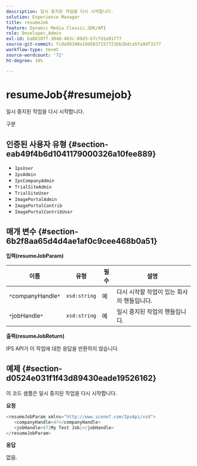 ```yaml
---
description: 일시 중지된 작업을 다시 시작합니다.
solution: Experience Manager
title: resumeJob
feature: Dynamic Media Classic,SDK/API
role: Developer,Admin
exl-id: ba8818ff-3040-463c-80d3-b7cfd1e01f77
source-git-commit: fcda99340a18d5037157723bb3bdca5fa9df3277
workflow-type: tm+mt
source-wordcount: '72'
ht-degree: 16%

---
```


# resumeJob{#resumejob}

일시 중지된 작업을 다시 시작합니다.

구문

## 인증된 사용자 유형 {#section-eab49f4b6d1041179000326a10fee889}

* `IpsUser`
* `IpsAdmin`
* `IpsCompanyAdmin`
* `TrialSiteAdmin`
* `TrialSiteUser`
* `ImagePortalAdmin`
* `ImagePortalContrib`
* `ImagePortalContribUser`

## 매개 변수 {#section-6b2f8aa65d4d4ae1af0c9cee468b0a51}

**입력(resumeJobParam)**

| 이름 | 유형 | 필수 | 설명 |
|---|---|---|---|
| `*`companyHandle`*` | `xsd:string` | 예 | 다시 시작할 작업이 있는 회사의 핸들입니다. |
| `*`jobHandle`*` | `xsd:string` | 예 | 일시 중지된 작업의 핸들입니다. |

**출력(resumeJobReturn)**

IPS API가 이 작업에 대한 응답을 반환하지 않습니다.

## 예제 {#section-d0524e031f1f43d89430eade19526162}

이 코드 샘플은 일시 중지된 작업을 다시 시작합니다.

**요청**

```java
<resumeJobParam xmlns="http://www.scene7.com/IpsApi/xsd">
   <companyHandle>47</companyHandle>
   <jobHandle>47|My Test Job|</jobHandle>
</resumeJobParam>
```

**응답**

없음.
